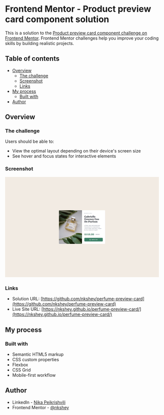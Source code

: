 # Frontend Mentor - Product preview card component solution

This is a solution to the [Product preview card component challenge on Frontend Mentor](https://www.frontendmentor.io/challenges/product-preview-card-component-GO7UmttRfa). Frontend Mentor challenges help you improve your coding skills by building realistic projects.

## Table of contents

-  [Overview](#overview)
   -  [The challenge](#the-challenge)
   -  [Screenshot](#screenshot)
   -  [Links](#links)
-  [My process](#my-process)
   -  [Built with](#built-with)
-  [Author](#author)

## Overview

### The challenge

Users should be able to:

-  View the optimal layout depending on their device's screen size
-  See hover and focus states for interactive elements

### Screenshot

![](/design/screenshot.png)

### Links

-  Solution URL: [https://github.com/nkshey/perfume-preview-card](https://github.com/nkshey/perfume-preview-card)
-  Live Site URL: [https://nkshey.github.io/perfume-preview-card/](https://nkshey.github.io/perfume-preview-card/)

## My process

### Built with

-  Semantic HTML5 markup
-  CSS custom properties
-  Flexbox
-  CSS Grid
-  Mobile-first workflow

## Author

-  LinkedIn - [Nika Peikrishvili](https://www.linkedin.com/in/nikapeikrishvili/)
-  Frontend Mentor - [@nkshey](https://www.frontendmentor.io/profile/nkshey)
